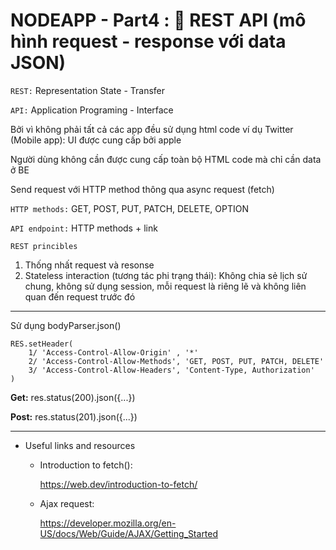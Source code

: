 # NODEAPP - Part4 : :rocket: REST API (mô hình request - response với data JSON)

`REST:` Representation State - Transfer 

`API:` Application Programing - Interface

Bởi vì không phải tất cả các app đều sử dụng html code ví dụ Twitter (Mobile app): UI được cung cấp bởi apple

Người dùng không cần được cung cấp toàn bộ HTML code mà chỉ cần data ở BE

Send request với HTTP method thông qua async request (fetch)

`HTTP methods:`
GET,
POST,
PUT,
PATCH,
DELETE,
OPTION

`API endpoint:` HTTP methods + link

`REST princibles`
1. Thống nhất request và resonse
2. Stateless interaction (tương tác phi trạng thái): Không chia sẻ lịch sử chung, không sử dụng session, mỗi request là riêng lẽ và không liên quan đến request trước đó

---

Sử dụng bodyParser.json()

    RES.setHeader(
        1/ 'Access-Control-Allow-Origin' , '*'
        2/ 'Access-Control-Allow-Methods', 'GET, POST, PUT, PATCH, DELETE'
        3/ 'Access-Control-Allow-Headers', 'Content-Type, Authorization'
    )

__Get:__ res.status(200).json({...})

__Post:__ res.status(201).json({...})

---

* Useful links and resources

    - Introduction to fetch():

      https://web.dev/introduction-to-fetch/

    - Ajax request:

      https://developer.mozilla.org/en-US/docs/Web/Guide/AJAX/Getting_Started
